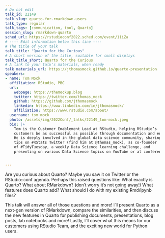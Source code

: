 ```yaml
---
# Do not edit
talk_id: 22149
talk_slug: quarto-for-rmarkdown-users
talk_type: regular
talk_tags: [communication, tool, Quarto]
session_slug: rmarkdown-quarto
sched_url: https://rstudioconf2022.sched.com/event/11iZa
# ---- Edit information below this line ----
# The title of your talk
talk_title: "Quarto for the Curious"
# A short version of the title, suitable for small displays
talk_title_short: Quarto for the Curious
# A link to your talk's materials, when ready
talk_materials_url: https://jthomasmock.github.io/quarto-presentation
speakers:
- name: Tom Mock
  affiliation: RStudio, PBC
  url:
    webpage: https://themockup.blog
    twitter: https://twitter.com/thomas_mock
    github: https://github.com/jthomasmock
    linkedin: https://www.linkedin.com/in/jthomasmock/
    affiliation: https://www.rstudio.com/about/
  username: tom_mock
  photo: /assets/img/2022Conf/_talks/22149_tom-mock.jpeg
  bio: |+
    Tom is the Customer Enablement Lead at RStudio, helping RStudio’s
    customers be as successful as possible through documentation and education. 
    He is deeply involved in the global data science community, sharing 
    tips on #RStats Twitter (find him at @thomas_mock), as co-founder 
    of #TidyTuesday, a weekly Data Science learning challenge, and 
    presenting on various Data Science topics on YouTube or at conferences.


---
```


<!-- ABSTRACT ----
Please write abstract below. You may use simple markdown (links, code style, bold, italics)
-->

Are you curious about Quarto? Maybe you saw it on Twitter or the RStudio::conf
agenda. Perhaps this raised questions like: What exactly is Quarto? What about
RMarkdown? (don’t worry it’s not going away!) What features does Quarto add?
What should I do with my existing Rmd/ipynb files?

This talk will answer all of those questions and more! I’ll present Quarto as
a next-gen version of RMarkdown, compare the similarities, and then discuss the
new features in Quarto for publishing documents, presentations, blog posts, lab
notebooks and more! Lastly, I’ll cover what this means for our customers using
RStudio Team, and the exciting new world for Python users.
